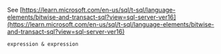 See [https://learn.microsoft.com/en-us/sql/t-sql/language-elements/bitwise-and-transact-sql?view=sql-server-ver16](https://learn.microsoft.com/en-us/sql/t-sql/language-elements/bitwise-and-transact-sql?view=sql-server-ver16)
```
expression & expression
```
